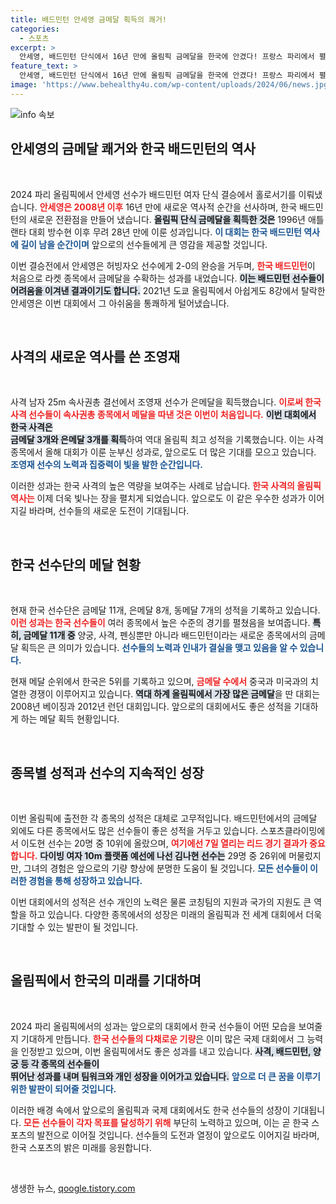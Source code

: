 ```yaml
---
title: 배드민턴 안세영 금메달 획득의 쾌거!
categories:
  - 스포츠
excerpt: >
  안세영, 배드민턴 단식에서 16년 만에 올림픽 금메달을 한국에 안겼다! 프랑스 파리에서 펼쳐진 경기는 역대급 감동을 선사하며, 한국 선수단은 금메달 11개를 기록 중. 이제 더 큰 도약을 기대하자!
feature_text: >
  안세영, 배드민턴 단식에서 16년 만에 올림픽 금메달을 한국에 안겼다! 프랑스 파리에서 펼쳐진 경기는 역대급 감동을 선사하며, 한국 선수단은 금메달 11개를 기록 중. 이제 더 큰 도약을 기대하자!
image: 'https://www.behealthy4u.com/wp-content/uploads/2024/06/news.jpg'
---
```


<p><img src="https://www.behealthy4u.com/wp-content/uploads/2024/06/news.jpg" alt="info 속보" /></p>

<h2 data-ke-size="size26">안세영의 금메달 쾌거와 한국 배드민턴의 역사</h2>

<p data-ke-size="size16">&nbsp;</p>

<p>2024 파리 올림픽에서 안세영 선수가 배드민턴 여자 단식 결승에서 홀로서기를 이뤄냈습니다. <b><span style="color: #ee2323;">안세영은 2008년 이후</span></b> 16년 만에 새로운 역사적 순간을 선사하며, 한국 배드민턴의 새로운 전환점을 만들어 냈습니다. <b><span style="background-color: #21538527;">올림픽 단식 금메달을 획득한 것은</span></b> 1996년 애틀랜타 대회 방수현 이후 무려 28년 만에 이룬 성과입니다. <b><span style="color: #1a5490;">이 대회는 한국 배드민턴 역사에 길이 남을 순간이며</span></b> 앞으로의 선수들에게 큰 영감을 제공할 것입니다. </p>

<p>이번 결승전에서 안세영은 허빙자오 선수에게 2-0의 완승을 거두며, <b><span style="color: #ee2323;">한국 배드민턴</span></b>이 처음으로 라켓 종목에서 금메달을 수확하는 성과를 내었습니다. <b><span style="background-color: #21538527;">이는 배드민턴 선수들이 어려움을 이겨낸 결과이기도 합니다.</span></b> 2021년 도쿄 올림픽에서 아쉽게도 8강에서 탈락한 안세영은 이번 대회에서 그 아쉬움을 통쾌하게 털어냈습니다.</p>

<p data-ke-size="size16">&nbsp;</p>

<h2 data-ke-size="size26">사격의 새로운 역사를 쓴 조영재</h2>

<p data-ke-size="size16">&nbsp;</p>

<p>사격 남자 25m 속사권총 결선에서 조영재 선수가 은메달을 획득했습니다. <b><span style="color: #ee2323;">이로써 한국 사격 선수들이 속사권총 종목에서 메달을 따낸 것은 이번이 처음입니다.</span></b> <b><span style="background-color: #21538527;">이번 대회에서 한국 사격은<br>금메달 3개와 은메달 3개를 획득</span></b>하여 역대 올림픽 최고 성적을 기록했습니다. 이는 사격 종목에서 올해 대회가 이룬 눈부신 성과로, 앞으로도 더 많은 기대를 모으고 있습니다. <b><span style="color: #1a5490;">조영재 선수의 노력과 집중력이 빛을 발한 순간입니다.</span></b></p>

<p>이러한 성과는 한국 사격의 높은 역량을 보여주는 사례로 남습니다. <b><span style="color: #ee2323;">한국 사격의 올림픽 역사는</span></b> 이제 더욱 빛나는 장을 펼치게 되었습니다. 앞으로도 이 같은 우수한 성과가 이어지길 바라며, 선수들의 새로운 도전이 기대됩니다.</p>

<p data-ke-size="size16">&nbsp;</p>

<h2 data-ke-size="size26">한국 선수단의 메달 현황</h2>

<p data-ke-size="size16">&nbsp;</p>

<p>현재 한국 선수단은 금메달 11개, 은메달 8개, 동메달 7개의 성적을 기록하고 있습니다. <b><span style="color: #ee2323;">이런 성과는 한국 선수들이</span></b> 여러 종목에서 높은 수준의 경기를 펼쳤음을 보여줍니다. <b><span style="background-color: #21538527;">특히, 금메달 11개 중</span></b> 양궁, 사격, 펜싱뿐만 아니라 배드민턴이라는 새로운 종목에서의 금메달 획득은 큰 의미가 있습니다. <b><span style="color: #1a5490;">선수들의 노력과 인내가 결실을 맺고 있음을 알 수 있습니다.</span></b></p>

<p>현재 메달 순위에서 한국은 5위를 기록하고 있으며, <b><span style="color: #ee2323;">금메달 수에서</span></b> 중국과 미국과의 치열한 경쟁이 이루어지고 있습니다. <b><span style="background-color: #21538527;">역대 하계 올림픽에서 가장 많은 금메달</span></b>을 딴 대회는 2008년 베이징과 2012년 런던 대회입니다. 앞으로의 대회에서도 좋은 성적을 기대하게 하는 메달 획득 현황입니다.</p>

<p data-ke-size="size16">&nbsp;</p>

<h2 data-ke-size="size26">종목별 성적과 선수의 지속적인 성장</h2>

<p data-ke-size="size16">&nbsp;</p>

<p>이번 올림픽에 출전한 각 종목의 성적은 대체로 고무적입니다. 배드민턴에서의 금메달 외에도 다른 종목에서도 많은 선수들이 좋은 성적을 거두고 있습니다. 스포츠클라이밍에서 이도현 선수는 20명 중 10위에 올랐으며, <b><span style="color: #ee2323;">여기에선 7일 열리는 리드 경기 결과가 중요합니다.</span></b> <b><span style="background-color: #21538527;">다이빙 여자 10m 플랫폼 예선에 나선 김나현 선수는</span></b> 29명 중 26위에 머물렀지만, 그녀의 경험은 앞으로의 기량 향상에 분명한 도움이 될 것입니다. <b><span style="color: #1a5490;">모든 선수들이 이러한 경험을 통해 성장하고 있습니다.</span></b></p>

<p>이번 대회에서의 성적은 선수 개인의 노력은 물론 코칭팀의 지원과 국가의 지원도 큰 역할을 하고 있습니다. 다양한 종목에서의 성장은 미래의 올림픽과 전 세계 대회에서 더욱 기대할 수 있는 발판이 될 것입니다.</p>

<p data-ke-size="size16">&nbsp;</p>

<h2 data-ke-size="size26">올림픽에서 한국의 미래를 기대하며</h2>

<p data-ke-size="size16">&nbsp;</p>

<p>2024 파리 올림픽에서의 성과는 앞으로의 대회에서 한국 선수들이 어떤 모습을 보여줄지 기대하게 만듭니다. <b><span style="color: #ee2323;">한국 선수들의 다채로운 기량</span></b>은 이미 많은 국제 대회에서 그 능력을 인정받고 있으며, 이번 올림픽에서도 좋은 성과를 내고 있습니다. <b><span style="background-color: #21538527;">사격, 배드민턴, 양궁 등 각 종목의 선수들이<br>뛰어난 성과를 내며 팀워크와 개인 성장을 이어가고 있습니다.</span></b> <b><span style="color: #1a5490;">앞으로 더 큰 꿈을 이루기 위한 발판이 되어줄 것입니다.</span></b></p>

<p>이러한 배경 속에서 앞으로의 올림픽과 국제 대회에서도 한국 선수들의 성장이 기대됩니다. <b><span style="color: #ee2323;">모든 선수들이 각자 목표를 달성하기 위해</span></b> 부단히 노력하고 있으며, 이는 곧 한국 스포츠의 발전으로 이어질 것입니다. 선수들의 도전과 열정이 앞으로도 이어지길 바라며, 한국 스포츠의 밝은 미래를 응원합니다. </p>

<p data-ke-size="size16">&nbsp;</p>
생생한 뉴스, <a href="https://qoogle.tistory.com" rel="dofollow">qoogle.tistory.com</a>


